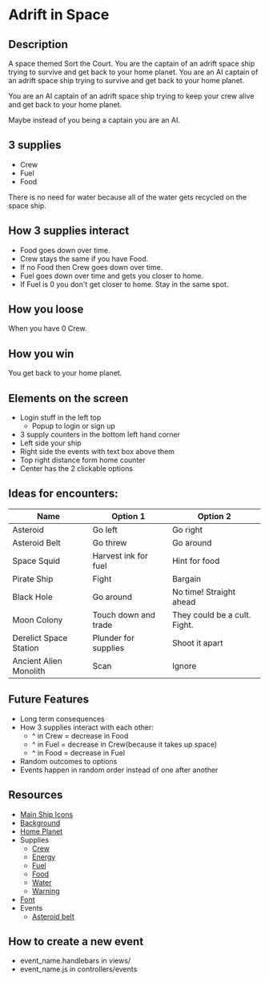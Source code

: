 # Adrift in Space

## Description
A space themed Sort the Court. You are the captain of an adrift space ship trying to survive and get back to your home planet.
You are an AI captain of an adrift space ship trying to survive and get back to your home planet.

You are an AI captain of an adrift space ship trying to keep your crew alive and get back to your home planet.

Maybe instead of you being a captain you are an AI.

## 3 supplies
- Crew
- Fuel
- Food

There is no need for water because all of the water gets recycled on the space ship.

## How 3 supplies interact
- Food goes down over time.
- Crew stays the same if you have Food.
- If no Food then Crew goes down over time.
- Fuel goes down over time and gets you closer to home.
- If Fuel is 0 you don't get closer to home. Stay in the same spot.

## How you loose
When you have 0 Crew.

## How you win
You get back to your home planet.

## Elements on the screen
- Login stuff in the left top
  - Popup to login or sign up
- 3 supply counters in the bottom left hand corner
- Left side your ship
- Right side the events with text box above them
- Top right distance form home counter
- Center has the 2 clickable options

## Ideas for encounters:

| Name                   | Option 1             | Option 2                     |
|------------------------|----------------------|------------------------------|
| Asteroid               | Go left              | Go right                     |
| Asteroid Belt          | Go threw             | Go around                    |
| Space Squid            | Harvest ink for fuel | Hint for food                |
| Pirate Ship            | Fight                | Bargain                      |
| Black Hole             | Go around            | No time! Straight ahead      |
| Moon Colony            | Touch down and trade | They could be a cult. Fight. |
| Derelict Space Station | Plunder for supplies | Shoot it apart               |
| Ancient Alien Monolith | Scan                 | Ignore                       |

## Future Features
  - Long term consequences
  - How 3 supplies interact with each other:
    - ^ in Crew = decrease in Food
    - ^ in Fuel = decrease in Crew(because it takes up space)
    - ^ in Food = decrease in Fuel
  - Random outcomes to options
  - Events happen in random order instead of one after another

## Resources
- [Main Ship Icons]()
- [Background]()
- [Home Planet]()
- Supplies
  - [Crew](https://www.flaticon.com/free-icon/team_6515003)
  - [Energy](https://www.flaticon.com/free-icon/thunder_365861)
  - [Fuel](https://www.flaticon.com/free-icon/start-up_6514940)
  - [Food](https://www.flaticon.com/free-icon/pizza_12065322)
  - [Water](https://www.flaticon.com/free-icon/humidity_365868)
  - [Warning](https://www.flaticon.com/free-icon/caution_6514911)
- [Font](https://fonts.google.com/specimen/VT323)
- Events
  - [Asteroid belt](https://clipground.com/images/asteroid-belt-clipart-17.png)

## How to create a new event
- event_name.handlebars in views/
- event_name.js in controllers/events